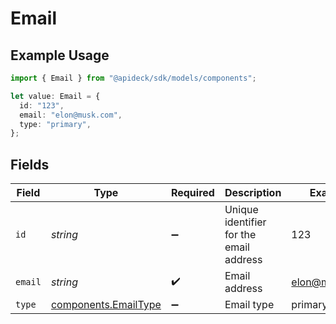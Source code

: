 # Email

## Example Usage

```typescript
import { Email } from "@apideck/sdk/models/components";

let value: Email = {
  id: "123",
  email: "elon@musk.com",
  type: "primary",
};
```

## Fields

| Field                                                        | Type                                                         | Required                                                     | Description                                                  | Example                                                      |
| ------------------------------------------------------------ | ------------------------------------------------------------ | ------------------------------------------------------------ | ------------------------------------------------------------ | ------------------------------------------------------------ |
| `id`                                                         | *string*                                                     | :heavy_minus_sign:                                           | Unique identifier for the email address                      | 123                                                          |
| `email`                                                      | *string*                                                     | :heavy_check_mark:                                           | Email address                                                | elon@musk.com                                                |
| `type`                                                       | [components.EmailType](../../models/components/emailtype.md) | :heavy_minus_sign:                                           | Email type                                                   | primary                                                      |